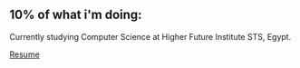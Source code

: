 ## 10% of what i'm doing:

Currently studying Computer Science at Higher Future Institute STS, Egypt.

[Resume](docs/resume.md)
